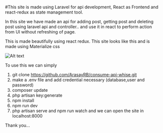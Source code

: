 #This site is made using Laravel for api development, React as Frontend and react-redux as state management tool.

In this site we have made an api for adding post, getting post and deleting post using laravel api and controller..
and use it in react to perform action from UI without refreshing of page.

This is made beautifully using react redux.
This site looks like this and is made using Materialize css

![Alt text](./Laravel%20React%20Redux%205-10-2020%208-18-11%20AM.png?raw=true "Title")

To use this we can simply

1. git clone https://github.com/ArasayRB/consume-api-whise.git
2. make a .env file and add credential necessary (database,user and password)
3. composer update
4. php artisan key:generate
5. npm install
6. npm run dev
7. php artisan serve and npm run watch and we can open the site in localhost:8000

Thank you...
